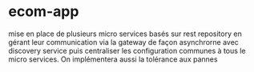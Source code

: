 # ecom-app
mise en place de plusieurs micro services basés sur rest repository en gérant leur communication via la gateway  de façon asynchrorne avec discovery service puis centraliser les configuration communes à tous le micro services. On implémentera aussi la tolérance aux pannes 
